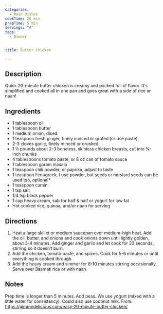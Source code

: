 ```yaml
---
categories:
  - Main Dishes
cookTime: 20 min
prepTime: 5 min
servings: "4" 
tags:
  - Dinner
    

title: Butter Chicken

---
```


## Description 

Quick 20-minute butter chicken is creamy and packed full of flavor. It's simplified and cooked all in one pan and goes great with a side of rice or naan! 

## Ingredients

* 1 tablespoon oil
* 1 tablespoon butter
* 1 medium onion, diced
* 1 teaspoon fresh ginger, finely minced or grated (or use paste)
* 2-3 cloves garlic, finely minced or crushed
* 1 ½ pounds about 2-3 boneless, skinless chicken breasts, cut into ¾-inch chunks
* 4 tablespoons tomato paste, or 8 oz can of tomato sauce
* 1 tablespoon garam masala
* 1 teaspoon chili powder, or paprika, adjust to taste
* 1 teaspoon Fenugreek, I use powder, but seeds or mustard seeds can be used too, optional*
* 1 teaspoon cumin
* 1 tsp salt
* 1/4 tsp black pepper
* 1 cup heavy cream, sub for half & half or yogurt for low fat
* Hot cooked rice, quinoa, and/or naan for serving

## Directions

1. Heat a large skillet or medium saucepan over medium-high heat. Add the oil, butter, and onions and cook onions down until lightly golden, about 3-4 minutes. Add ginger and garlic and let cook for 30 seconds, stirring so it doesn’t burn.
2. Add the chicken, tomato paste, and spices. Cook for 5-6 minutes or until everything is cooked through.
3. Add the heavy cream and simmer for 8-10 minutes stirring occasionally. Serve over Basmati rice or with naan.

## Notes 
Prep time is longer than 5 minutes. Add peas. We use yogurt (mixed with a little water for consistency). Could also use coconut milk.
From: https://gimmedelicious.com/easy-20-minute-butter-chicken/
